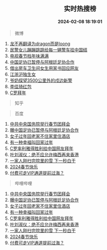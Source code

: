 <div align="center"><h2>实时热搜榜</h2><h4>2024-02-08 18:19:01</h4></div>

> 微博  

1. [龙不再翻译为dragon而是loong](https://s.weibo.com/weibo?q=%23%E9%BE%99%E4%B8%8D%E5%86%8D%E7%BF%BB%E8%AF%91%E4%B8%BAdragon%E8%80%8C%E6%98%AFloong%23&t=31&band_rank=1&Refer=top)<br />
2. [民警女儿蹦蹦跳跳给每一辆警车挂中国结](https://s.weibo.com/weibo?q=%23%E6%B0%91%E8%AD%A6%E5%A5%B3%E5%84%BF%E8%B9%A6%E8%B9%A6%E8%B7%B3%E8%B7%B3%E7%BB%99%E6%AF%8F%E4%B8%80%E8%BE%86%E8%AD%A6%E8%BD%A6%E6%8C%82%E4%B8%AD%E5%9B%BD%E7%BB%93%23&t=31&band_rank=2&Refer=top)<br />
3. [电视春节档年味满满](https://s.weibo.com/weibo?q=%23%E7%94%B5%E8%A7%86%E6%98%A5%E8%8A%82%E6%A1%A3%E5%B9%B4%E5%91%B3%E6%BB%A1%E6%BB%A1%23&t=31&band_rank=3&Refer=top)<br />
4. [中国足协已暂停与阿根廷足协合作](https://s.weibo.com/weibo?q=%23%E4%B8%AD%E5%9B%BD%E8%B6%B3%E5%8D%8F%E5%B7%B2%E6%9A%82%E5%81%9C%E4%B8%8E%E9%98%BF%E6%A0%B9%E5%BB%B7%E8%B6%B3%E5%8D%8F%E5%90%88%E4%BD%9C%23&t=31&band_rank=4&Refer=top)<br />
5. [借出房车卫生间女生用家书回应网友](https://s.weibo.com/weibo?q=%23%E5%80%9F%E5%87%BA%E6%88%BF%E8%BD%A6%E5%8D%AB%E7%94%9F%E9%97%B4%E5%A5%B3%E7%94%9F%E7%94%A8%E5%AE%B6%E4%B9%A6%E5%9B%9E%E5%BA%94%E7%BD%91%E5%8F%8B%23&t=31&band_rank=5&Refer=top)<br />
6. [江浙沪独生女](https://s.weibo.com/weibo?q=%E6%B1%9F%E6%B5%99%E6%B2%AA%E7%8B%AC%E7%94%9F%E5%A5%B3&t=31&band_rank=6&Refer=top)<br />
7. [爷奶探望3500公里外的戍边新警](https://s.weibo.com/weibo?q=%23%E7%88%B7%E5%A5%B6%E6%8E%A2%E6%9C%9B3500%E5%85%AC%E9%87%8C%E5%A4%96%E7%9A%84%E6%88%8D%E8%BE%B9%E6%96%B0%E8%AD%A6%23&t=31&band_rank=7&Refer=top)<br />
8. [李佳琦红包](https://s.weibo.com/weibo?q=%23%E6%9D%8E%E4%BD%B3%E7%90%A6%E7%BA%A2%E5%8C%85%23&t=31&band_rank=8&Refer=top)<br />
9. [C罗拜年](https://s.weibo.com/weibo?q=C%E7%BD%97%E6%8B%9C%E5%B9%B4&t=31&band_rank=9&Refer=top)<br />

> 知乎  


> 百度  

1. [中共中央国务院举行春节团拜会](https://www.baidu.com/s?wd=%E4%B8%AD%E5%85%B1%E4%B8%AD%E5%A4%AE%E5%9B%BD%E5%8A%A1%E9%99%A2%E4%B8%BE%E8%A1%8C%E6%98%A5%E8%8A%82%E5%9B%A2%E6%8B%9C%E4%BC%9A&sa=fyb_news&rsv_dl=fyb_news)<br />
2. [曝中国足协已暂停与阿根廷足协合作](https://www.baidu.com/s?wd=%E6%9B%9D%E4%B8%AD%E5%9B%BD%E8%B6%B3%E5%8D%8F%E5%B7%B2%E6%9A%82%E5%81%9C%E4%B8%8E%E9%98%BF%E6%A0%B9%E5%BB%B7%E8%B6%B3%E5%8D%8F%E5%90%88%E4%BD%9C&sa=fyb_news&rsv_dl=fyb_news)<br />
3. [女子过年回老家不住家里住酒店](https://www.baidu.com/s?wd=%E5%A5%B3%E5%AD%90%E8%BF%87%E5%B9%B4%E5%9B%9E%E8%80%81%E5%AE%B6%E4%B8%8D%E4%BD%8F%E5%AE%B6%E9%87%8C%E4%BD%8F%E9%85%92%E5%BA%97&sa=fyb_news&rsv_dl=fyb_news)<br />
4. [有一种幸福叫回家过年](https://www.baidu.com/s?wd=%E6%9C%89%E4%B8%80%E7%A7%8D%E5%B9%B8%E7%A6%8F%E5%8F%AB%E5%9B%9E%E5%AE%B6%E8%BF%87%E5%B9%B4&sa=fyb_news&rsv_dl=fyb_news)<br />
5. [C罗率利雅得胜利给中国网友拜年](https://www.baidu.com/s?wd=C%E7%BD%97%E7%8E%87%E5%88%A9%E9%9B%85%E5%BE%97%E8%83%9C%E5%88%A9%E7%BB%99%E4%B8%AD%E5%9B%BD%E7%BD%91%E5%8F%8B%E6%8B%9C%E5%B9%B4&sa=fyb_news&rsv_dl=fyb_news)<br />
6. [叶刘淑仪：绝不应允许梅西再来香港](https://www.baidu.com/s?wd=%E5%8F%B6%E5%88%98%E6%B7%91%E4%BB%AA%EF%BC%9A%E7%BB%9D%E4%B8%8D%E5%BA%94%E5%85%81%E8%AE%B8%E6%A2%85%E8%A5%BF%E5%86%8D%E6%9D%A5%E9%A6%99%E6%B8%AF&sa=fyb_news&rsv_dl=fyb_news)<br />
7. [一家人刚扫完院里的雪 下一秒白干](https://www.baidu.com/s?wd=%E4%B8%80%E5%AE%B6%E4%BA%BA%E5%88%9A%E6%89%AB%E5%AE%8C%E9%99%A2%E9%87%8C%E7%9A%84%E9%9B%AA+%E4%B8%8B%E4%B8%80%E7%A7%92%E7%99%BD%E5%B9%B2&sa=fyb_news&rsv_dl=fyb_news)<br />
8. [2024春节快乐](https://www.baidu.com/s?wd=%232024%E6%98%A5%E8%8A%82%E5%BF%AB%E4%B9%90%23&sa=fyb_news&rsv_dl=fyb_news)<br />
9. [付费可走VIP通道提前过海？](https://www.baidu.com/s?wd=%E4%BB%98%E8%B4%B9%E5%8F%AF%E8%B5%B0VIP%E9%80%9A%E9%81%93%E6%8F%90%E5%89%8D%E8%BF%87%E6%B5%B7%EF%BC%9F&sa=fyb_news&rsv_dl=fyb_news)<br />

> 哔哩哔哩  

1. [中共中央国务院举行春节团拜会](https://www.baidu.com/s?wd=%E4%B8%AD%E5%85%B1%E4%B8%AD%E5%A4%AE%E5%9B%BD%E5%8A%A1%E9%99%A2%E4%B8%BE%E8%A1%8C%E6%98%A5%E8%8A%82%E5%9B%A2%E6%8B%9C%E4%BC%9A&sa=fyb_news&rsv_dl=fyb_news)<br />
2. [曝中国足协已暂停与阿根廷足协合作](https://www.baidu.com/s?wd=%E6%9B%9D%E4%B8%AD%E5%9B%BD%E8%B6%B3%E5%8D%8F%E5%B7%B2%E6%9A%82%E5%81%9C%E4%B8%8E%E9%98%BF%E6%A0%B9%E5%BB%B7%E8%B6%B3%E5%8D%8F%E5%90%88%E4%BD%9C&sa=fyb_news&rsv_dl=fyb_news)<br />
3. [女子过年回老家不住家里住酒店](https://www.baidu.com/s?wd=%E5%A5%B3%E5%AD%90%E8%BF%87%E5%B9%B4%E5%9B%9E%E8%80%81%E5%AE%B6%E4%B8%8D%E4%BD%8F%E5%AE%B6%E9%87%8C%E4%BD%8F%E9%85%92%E5%BA%97&sa=fyb_news&rsv_dl=fyb_news)<br />
4. [有一种幸福叫回家过年](https://www.baidu.com/s?wd=%E6%9C%89%E4%B8%80%E7%A7%8D%E5%B9%B8%E7%A6%8F%E5%8F%AB%E5%9B%9E%E5%AE%B6%E8%BF%87%E5%B9%B4&sa=fyb_news&rsv_dl=fyb_news)<br />
5. [C罗率利雅得胜利给中国网友拜年](https://www.baidu.com/s?wd=C%E7%BD%97%E7%8E%87%E5%88%A9%E9%9B%85%E5%BE%97%E8%83%9C%E5%88%A9%E7%BB%99%E4%B8%AD%E5%9B%BD%E7%BD%91%E5%8F%8B%E6%8B%9C%E5%B9%B4&sa=fyb_news&rsv_dl=fyb_news)<br />
6. [叶刘淑仪：绝不应允许梅西再来香港](https://www.baidu.com/s?wd=%E5%8F%B6%E5%88%98%E6%B7%91%E4%BB%AA%EF%BC%9A%E7%BB%9D%E4%B8%8D%E5%BA%94%E5%85%81%E8%AE%B8%E6%A2%85%E8%A5%BF%E5%86%8D%E6%9D%A5%E9%A6%99%E6%B8%AF&sa=fyb_news&rsv_dl=fyb_news)<br />
7. [一家人刚扫完院里的雪 下一秒白干](https://www.baidu.com/s?wd=%E4%B8%80%E5%AE%B6%E4%BA%BA%E5%88%9A%E6%89%AB%E5%AE%8C%E9%99%A2%E9%87%8C%E7%9A%84%E9%9B%AA+%E4%B8%8B%E4%B8%80%E7%A7%92%E7%99%BD%E5%B9%B2&sa=fyb_news&rsv_dl=fyb_news)<br />
8. [2024春节快乐](https://www.baidu.com/s?wd=%232024%E6%98%A5%E8%8A%82%E5%BF%AB%E4%B9%90%23&sa=fyb_news&rsv_dl=fyb_news)<br />
9. [付费可走VIP通道提前过海？](https://www.baidu.com/s?wd=%E4%BB%98%E8%B4%B9%E5%8F%AF%E8%B5%B0VIP%E9%80%9A%E9%81%93%E6%8F%90%E5%89%8D%E8%BF%87%E6%B5%B7%EF%BC%9F&sa=fyb_news&rsv_dl=fyb_news)<br />
